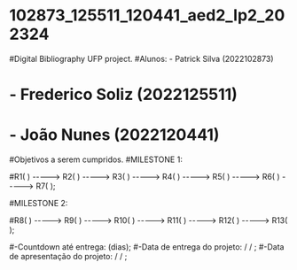 # 102873_125511_120441_aed2_lp2_202324
#Digital Bibliography UFP project.
#Alunos: - Patrick Silva (2022102873) 
#         - Frederico Soliz (2022125511)
#         - João Nunes (2022120441)

#Objetivos a serem cumpridos.
#MILESTONE 1:

#R1( ) -----> R2( ) -----> R3( ) -----> R4( ) -----> R5( ) -----> R6( ) -----> R7( );

#MILESTONE 2:

#R8( ) -----> R9( ) -----> R10( ) -----> R11( ) -----> R12( ) -----> R13( );



#-Countdown até entrega: (dias);
#-Data de entrega do projeto:  /  / ;
#-Data de apresentação do projeto:  /  / ;



